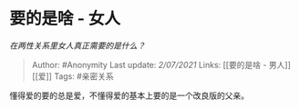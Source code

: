 # 要的是啥 - 女人
*在两性关系里女人真正需要的是什么？*

> Author: #Anonymity 
Last update: *2/07/2021* 
Links: [[要的是啥 - 男人]] [[爱]]
Tags: #亲密关系 

懂得爱的要的总是爱，不懂得爱的基本上要的是一个改良版的父亲。